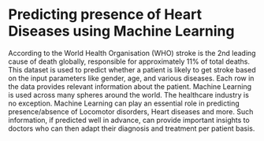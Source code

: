 # Predicting presence of Heart Diseases using Machine Learning
According to the World Health Organisation (WHO) stroke is the 2nd leading cause of death globally, responsible for approximately 11% of total deaths. This dataset is used to predict whether a patient is likely to get stroke based on the input parameters like gender, age, and various diseases. Each row in the data provides relevant information about the patient.
Machine Learning is used across many spheres around the world. The healthcare industry is no exception. Machine Learning can play an essential role in predicting presence/absence of Locomotor disorders, Heart diseases and more. Such information, if predicted well in advance, can provide important insights to doctors who can then adapt their diagnosis and treatment per patient basis.

